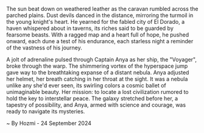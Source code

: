 
The sun beat down on weathered leather as the caravan rumbled across the parched plains. Dust devils danced in the distance, mirroring the turmoil in the young knight's heart. He yearned for the fabled city of El Dorado, a haven whispered about in taverns, its riches said to be guarded by fearsome beasts. With a ragged map and a heart full of hope, he pushed onward, each dune a test of his endurance, each starless night a reminder of the vastness of his journey.

A jolt of adrenaline pulsed through Captain Anya as her ship, the "Voyager", broke through the warp. The shimmering vortex of the hyperspace jump gave way to the breathtaking expanse of a distant nebula. Anya adjusted her helmet, her breath catching in her throat at the sight. It was a nebula unlike any she'd ever seen, its swirling colors a cosmic ballet of unimaginable beauty. Her mission: to locate a lost civilization rumored to hold the key to interstellar peace. The galaxy stretched before her, a tapestry of possibility, and Anya, armed with science and courage, was ready to navigate its mysteries. 

~ By Hozmi - 24 September 2024
